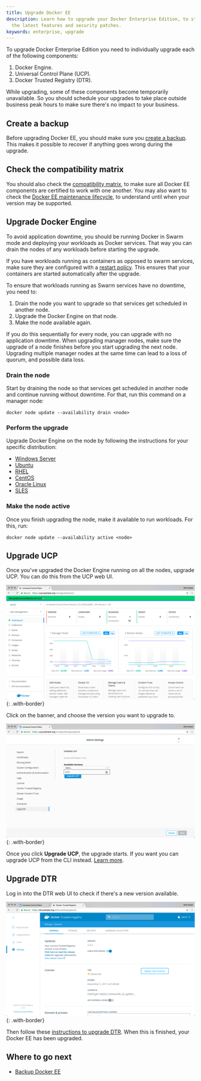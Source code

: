 ```yaml
---
title: Upgrade Docker EE
description: Learn how to upgrade your Docker Enterprise Edition, to start using
  the latest features and security patches.
keywords: enterprise, upgrade
---
```


To upgrade Docker Enterprise Edition you need to individually upgrade each of the
following components:

1. Docker Engine.
2. Universal Control Plane (UCP).
3. Docker Trusted Registry (DTR).

While upgrading, some of these components become temporarily unavailable.
So you should schedule your upgrades to take place outside business peak hours
to make sure there's no impact to your business.

## Create a backup

Before upgrading Docker EE, you should make sure you [create a backup](backup.md).
This makes it possible to recover if anything goes wrong during the upgrade.

## Check the compatibility matrix

You should also check the [compatibility matrix](https://success.docker.com/Policies/Compatibility_Matrix),
to make sure all Docker EE components are certified to work with one another.
You may also want to check the
[Docker EE maintenance lifecycle](https://success.docker.com/Policies/Maintenance_Lifecycle),
to understand until when your version may be supported.

## Upgrade Docker Engine

To avoid application downtime, you should be running Docker in Swarm mode and
deploying your workloads as Docker services. That way you can
drain the nodes of any workloads before starting the upgrade.

If you have workloads running as containers as opposed to swarm services,
make sure they are configured with a [restart policy](/engine/admin/start-containers-automatically/).
This ensures that your containers are started automatically after the upgrade.

To ensure that workloads running as Swarm services have no downtime, you need to:

1. Drain the node you want to upgrade so that services get scheduled in another node.
2. Upgrade the Docker Engine on that node.
3. Make the node available again.

If you do this sequentially for every node, you can upgrade with no
application downtime.
When upgrading manager nodes, make sure the upgrade of a node finishes before
you start upgrading the next node. Upgrading multiple manager nodes at the same
time can lead to a loss of quorum, and possible data loss.

### Drain the node

Start by draining the node so that services get scheduled in another node and
continue running without downtime.
For that, run this command on a manager node:

```
docker node update --availability drain <node>
```

### Perform the upgrade

Upgrade Docker Engine on the node by following the instructions for your
specific distribution:

* [Windows Server](/install/windows/docker-ee.md#update-docker-ee)
* [Ubuntu](/install/linux/docker-ee/ubuntu.md#upgrade-docker-ee)
* [RHEL](/install/linux/docker-ee/rhel.md#upgrade-docker-ee)
* [CentOS](/install/linux/docker-ee/centos.md#upgrade-docker-ee)
* [Oracle Linux](/install/linux/docker-ee/oracle.md#upgrade-docker-ee)
* [SLES](/install/linux/docker-ee/suse.md#upgrade-docker-ee)

### Make the node active

Once you finish upgrading the node, make it available to run workloads. For
this, run:

```
docker node update --availability active <node>
```

## Upgrade UCP

Once you've upgraded the Docker Engine running on all the nodes, upgrade UCP.
You can do this from the UCP web UI.

![UCP update notification banner](images/upgrade-1.png){: .with-border}

Click on the banner, and choose the version you want to upgrade to.

![UCP upgrade page - version selection](images/upgrade-2.png){: .with-border}

Once you click **Upgrade UCP**, the upgrade starts. If you want you can upgrade
UCP from the CLI instead. [Learn more](/datacenter/ucp/2.2/guides/admin/install/upgrade.md).

## Upgrade DTR

Log in into the DTR web UI to check if there's a new version available.

![DTR settings page](images/upgrade-3.png){: .with-border}

Then follow these [instructions to upgrade DTR](/datacenter/dtr/2.3/guides/admin/upgrade.md).
When this is finished, your Docker EE has been upgraded.

## Where to go next

* [Backup Docker EE](backup.md)
